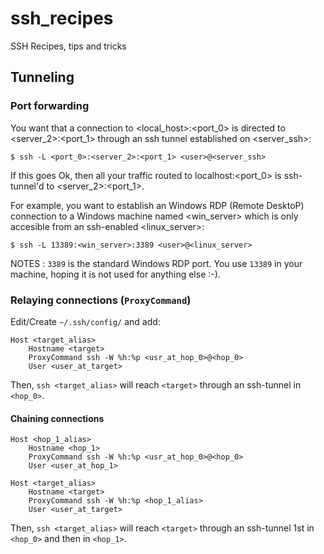 # ssh_recipes
SSH Recipes, tips and tricks

## Tunneling

### Port forwarding
You want that a connection to <local_host>:<port_0> is directed to <server_2>:<port_1> through an ssh tunnel established on <server_ssh>:

    $ ssh -L <port_0>:<server_2>:<port_1> <user>@<server_ssh>

If this goes Ok, then all your traffic routed to localhost:<port_0> is ssh-tunnel'd to <server_2>:<port_1>.

For example, you want to establish an Windows RDP (Remote DesktoP) connection to a Windows machine named <win_server> which is only accesible from an ssh-enabled <linux_server>:

    $ ssh -L 13389:<win_server>:3389 <user>@<linux_server>
    
NOTES : `3389` is the standard Windows RDP port. You use `13389` in your machine, hoping it is not used for anything else :-).

### Relaying connections (`ProxyCommand`)

Edit/Create `~/.ssh/config/` and add:

```
Host <target_alias>
    Hostname <target>
    ProxyCommand ssh -W %h:%p <usr_at_hop_0>@<hop_0>
    User <user_at_target>
```

Then, `ssh <target_alias>` will reach `<target>` through an ssh-tunnel in `<hop_0>`.

#### Chaining connections

```
Host <hop_1_alias>
    Hostname <hop_1>
    ProxyCommand ssh -W %h:%p <usr_at_hop_0>@<hop_0>
    User <user_at_hop_1>
    
Host <target_alias>
    Hostname <target>
    ProxyCommand ssh -W %h:%p <hop_1_alias>
    User <user_at_target>
```

Then, `ssh <target_alias>` will reach `<target>` through an ssh-tunnel 1st in `<hop_0>` and then in `<hop_1>`.
